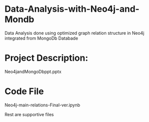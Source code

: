 # Data-Analysis-with-Neo4j-and-Mondb
Data Analysis done using optimized graph relation structure in Neo4j integrated from MongoDb Databade 


# Project Description: 
 Neo4jandMongoDbppt.pptx

# Code File 
 Neo4j-main-relations-Final-ver.ipynb

Rest are supportive files
